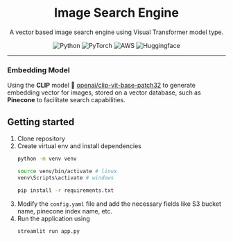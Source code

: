 <div align='center'>
    <h1>Image Search Engine</h1>
    <p>A vector based image search engine using Visual Transformer model type.</p>

![Python](https://img.shields.io/badge/python-3670A0?style=for-the-badge&logo=python&logoColor=ffdd54) ![PyTorch](https://img.shields.io/badge/PyTorch-%23EE4C2C.svg?style=for-the-badge&logo=PyTorch&logoColor=white) ![AWS](https://img.shields.io/badge/AWS-%23FF9900.svg?style=for-the-badge&logo=amazon-aws&logoColor=white) ![Huggingface](https://img.shields.io/badge/Huggingface-%23FFD200.svg?style=for-the-badge&logo=&logoColor=white)

</div>

---

### Embedding Model
Using the **CLIP** model 🤗 [openai/clip-vit-base-patch32](openai/clip-vit-base-patch32) to generate embedding vector for images, stored on a vector database, such as **Pinecone** to facilitate search capabilities.



## Getting started
1. Clone repository
2. Create virtual env and install dependencies
   ```bash
   python -m venv venv

   source venv/bin/activate # linux
   venv\Scripts\activate # windows

   pip install -r requirements.txt
   ```
3. Modify the `config.yaml` file and add the necessary fields like S3 bucket name, pinecone index name, etc. 
4. Run the application using
   ```bash
   streamlit run app.py
   ```



